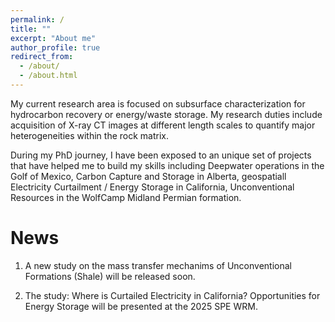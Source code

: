 ```yaml
---
permalink: /
title: ""
excerpt: "About me"
author_profile: true
redirect_from: 
  - /about/
  - /about.html
---
```


My current research area is focused on subsurface characterization for hydrocarbon recovery or energy/waste storage. My research duties include acquisition of X-ray CT images at different length scales to quantify major heterogeneities within the rock matrix. 

During my PhD journey, I have been exposed to an unique set of projects that have helped me to build my skills including Deepwater operations in the Golf of Mexico, Carbon Capture and Storage in Alberta, geospatiall Electricity Curtailment / Energy Storage in California, Unconventional Resources in the WolfCamp Midland Permian formation. 

News
======
1. A new study on the mass transfer mechanims of Unconventional Formations (Shale) will be released soon.
   
2. The study: Where is Curtailed Electricity in California? Opportunities for Energy Storage  will be presented at the 2025 SPE WRM.

